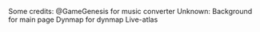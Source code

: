 
Some credits:
@GameGenesis for music converter
Unknown: Background for main page
Dynmap for dynmap
Live-atlas